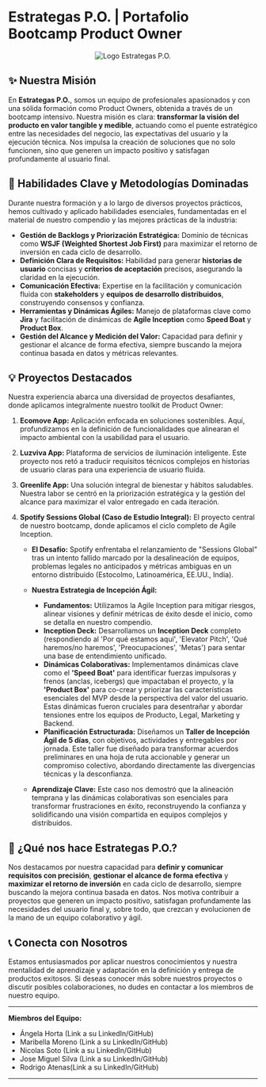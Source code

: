 # Estrategas P.O. | Portafolio Bootcamp Product Owner

<p align="center">
  <img src="/placeholder.logo.estrategas.png" alt="Logo Estrategas P.O."/>
</p>

## ✨ Nuestra Misión

En **Estrategas P.O.**, somos un equipo de profesionales apasionados y con una sólida formación como Product Owners, obtenida a través de un bootcamp intensivo. Nuestra misión es clara: **transformar la visión del producto en valor tangible y medible**, actuando como el puente estratégico entre las necesidades del negocio, las expectativas del usuario y la ejecución técnica. Nos impulsa la creación de soluciones que no solo funcionen, sino que generen un impacto positivo y satisfagan profundamente al usuario final.

## 🚀 Habilidades Clave y Metodologías Dominadas

Durante nuestra formación y a lo largo de diversos proyectos prácticos, hemos cultivado y aplicado habilidades esenciales, fundamentadas en el material de nuestro compendio y las mejores prácticas de la industria:

* **Gestión de Backlogs y Priorización Estratégica:** Dominio de técnicas como **WSJF (Weighted Shortest Job First)** para maximizar el retorno de inversión en cada ciclo de desarrollo.
* **Definición Clara de Requisitos:** Habilidad para generar **historias de usuario** concisas y **criterios de aceptación** precisos, asegurando la claridad en la ejecución.
* **Comunicación Efectiva:** Expertise en la facilitación y comunicación fluida con **stakeholders** y **equipos de desarrollo distribuidos**, construyendo consensos y confianza.
* **Herramientas y Dinámicas Ágiles:** Manejo de plataformas clave como **Jira** y facilitación de dinámicas de **Agile Inception** como **Speed Boat** y **Product Box**.
* **Gestión del Alcance y Medición del Valor:** Capacidad para definir y gestionar el alcance de forma efectiva, siempre buscando la mejora continua basada en datos y métricas relevantes.

## 💡 Proyectos Destacados

Nuestra experiencia abarca una diversidad de proyectos desafiantes, donde aplicamos integralmente nuestro toolkit de Product Owner:

1.  **Ecomove App:** Aplicación enfocada en soluciones sostenibles. Aquí, profundizamos en la definición de funcionalidades que alinearan el impacto ambiental con la usabilidad para el usuario.
2.  **Luzviva App:** Plataforma de servicios de iluminación inteligente. Este proyecto nos retó a traducir requisitos técnicos complejos en historias de usuario claras para una experiencia de usuario fluida.
3.  **Greenlife App:** Una solución integral de bienestar y hábitos saludables. Nuestra labor se centró en la priorización estratégica y la gestión del alcance para maximizar el valor entregado en cada iteración.
4.  **Spotify Sessions Global (Caso de Estudio Integral):** El proyecto central de nuestro bootcamp, donde aplicamos el ciclo completo de Agile Inception.

    * **El Desafío:** Spotify enfrentaba el relanzamiento de "Sessions Global" tras un intento fallido marcado por la desalineación de equipos, problemas legales no anticipados y métricas ambiguas en un entorno distribuido (Estocolmo, Latinoamérica, EE.UU., India).
    * **Nuestra Estrategia de Incepción Ágil:**
        * **Fundamentos:** Utilizamos la Agile Inception para mitigar riesgos, alinear visiones y definir métricas de éxito desde el inicio, como se detalla en nuestro compendio.
        * **Inception Deck:** Desarrollamos un **Inception Deck** completo (respondiendo al 'Por qué estamos aquí', 'Elevator Pitch', 'Qué haremos/no haremos', 'Preocupaciones', 'Metas') para sentar una base de entendimiento unificado.
        * **Dinámicas Colaborativas:** Implementamos dinámicas clave como el **'Speed Boat'** para identificar fuerzas impulsoras y frenos (anclas, icebergs) que impactaban el proyecto, y la **'Product Box'** para co-crear y priorizar las características esenciales del MVP desde la perspectiva del valor del usuario. Estas dinámicas fueron cruciales para desentrañar y abordar tensiones entre los equipos de Producto, Legal, Marketing y Backend.
        * **Planificación Estructurada:** Diseñamos un **Taller de Incepción Ágil de 5 días**, con objetivos, actividades y entregables por jornada. Este taller fue diseñado para transformar acuerdos preliminares en una hoja de ruta accionable y generar un compromiso colectivo, abordando directamente las divergencias técnicas y la desconfianza.

    * **Aprendizaje Clave:** Este caso nos demostró que la alineación temprana y las dinámicas colaborativas son esenciales para transformar frustraciones en éxito, reconstruyendo la confianza y solidificando una visión compartida en equipos complejos y distribuidos.

## 🌟 ¿Qué nos hace Estrategas P.O.?

Nos destacamos por nuestra capacidad para **definir y comunicar requisitos con precisión**, **gestionar el alcance de forma efectiva** y **maximizar el retorno de inversión** en cada ciclo de desarrollo, siempre buscando la mejora continua basada en datos. Nos motiva contribuir a proyectos que generen un impacto positivo, satisfagan profundamente las necesidades del usuario final y, sobre todo, que crezcan y evolucionen de la mano de un equipo colaborativo y ágil.

## 📞 Conecta con Nosotros

Estamos entusiasmados por aplicar nuestros conocimientos y nuestra mentalidad de aprendizaje y adaptación en la definición y entrega de productos exitosos. Si deseas conocer más sobre nuestros proyectos o discutir posibles colaboraciones, no dudes en contactar a los miembros de nuestro equipo.

---

**Miembros del Equipo:**

* Ángela Horta (Link a su LinkedIn/GitHub)
* Maribella Moreno (Link a su LinkedIn/GitHub)
* Nicolas Soto (Link a su LinkedIn/GitHub)
* Jose Miguel Silva (Link a su LinkedIn/GitHub)
* Rodrigo Atenas(Link a su LinkedIn/GitHub)

---
